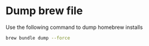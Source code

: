 # Dump brew file

Use the following command to dump homebrew installs

```bash
brew bundle dump --force
```
